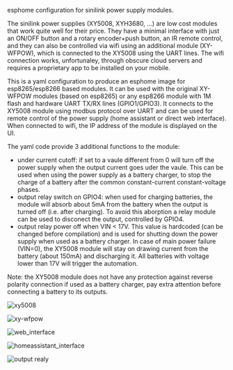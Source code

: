 esphome configuration for sinilink power supply modules.

The sinilink power supplies (XY5008, XYH3680, ...) are low cost modules that work quite well for their price. They have a minimal interface with just an ON/OFF button and a rotary encoder+push button, an IR remote control, and they can also be controlled via wifi using an additional module (XY-WFPOW), which is connected to the XY5008 using the UART lines. The wifi connection works, unfortunaley, through obscure cloud servers and requires a proprietary app to be installed on your mobile.

This is a yaml configuration to produce an esphome image for esp8265/esp8266 based modules. It can be used with the original XY-WFPOW modules (based on esp8265) or any esp8266 module with 1M flash and hardware UART TX/RX lines (GPIO1/GPIO3). It connects to the XY5008 module using modbus protocol over UART and can be used for remote control of the power supply (home assistant or direct web interface). When connected to wifi, the IP address of the module is displayed on the UI.

The yaml code provide 3 additional functions to the module:

- under current cutoff: if set to a vaule different from 0 will turn off the power supply when the output current goes uder the vaule. This can be used when using the power supply as a battery charger, to stop the charge of a battery after the common constant-current constant-voltage phases.
- output relay switch on GPIO4: when used for charging batteries, the module will absorb about 5mA from the battery when the output is turned off (i.e. after charging). To avoid this aborption a relay module can be used to disconect the output, controlled by GPIO4.
- output relay power off when VIN < 17V. This value is hardcoded (can be changed before compilation) and is used for shutting down the power supply when used as a battery charger. In case of main power failure (VIN=0), the XY5008 module will stay on drawing current from the battery (about 150mA) and discharging it. All batteries with voltage lower than 17V will trigger the automation.

Note: the XY5008 module does not have any protection against reverse polarity connection if used as a battery charger, pay extra attention before connecting a battery to its outputs.

![xy5008](https://github.com/framenic/sinilink-modbus/assets/30783647/dd57f4ea-96eb-42da-8486-eefb3178d858)

![xy-wfpow](https://github.com/framenic/sinilink-modbus/assets/30783647/1149eb05-5382-4c24-ba2d-4d220832223f)

![web_interface](https://github.com/framenic/sinilink-modbus/assets/30783647/729f6a2f-bd00-46ed-bdfd-bd4ca99f4323)

![homeassistant_interface](https://github.com/framenic/sinilink-modbus/assets/30783647/93cef264-32a9-4b22-b79c-bc7a67fdc7b3)

![output realy](https://github.com/framenic/sinilink-modbus/assets/30783647/7c571b12-1c40-4857-bd86-30a9a6905e87)

